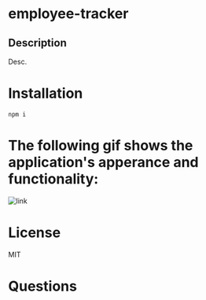 # employee-tracker

## Description
   Desc.

# Installation
    npm i
  
# The following gif shows the application's apperance and functionality:
  ![link](./Assets/ezgif.com-optimize.gif)
  
# License
  MIT
  
# Questions
  
